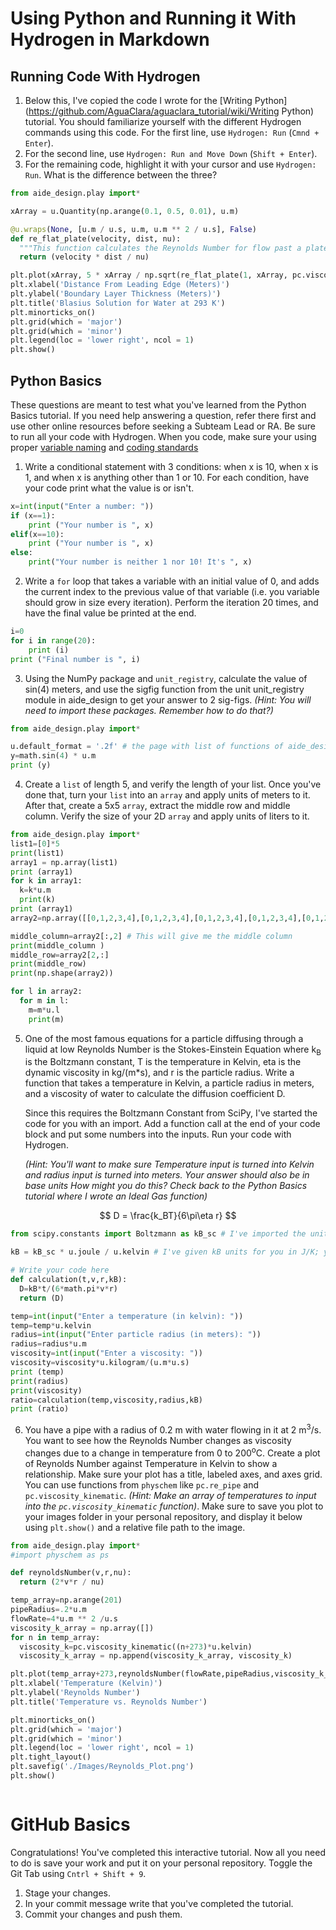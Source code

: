 # Using Python and Running it With Hydrogen in Markdown

## Running Code With Hydrogen
1. Below this, I've copied the code I wrote for the [Writing Python](https://github.com/AguaClara/aguaclara_tutorial/wiki/Writing Python) tutorial. You should familiarize yourself with the different Hydrogen commands using this code. For the first line, use `Hydrogen: Run` (`Cmnd + Enter`).
2. For the second line, use `Hydrogen: Run and Move Down` (`Shift + Enter`).
3. For the remaining code, highlight it with your cursor and use `Hydrogen: Run`. What is the difference between the three?

```python
from aide_design.play import*

xArray = u.Quantity(np.arange(0.1, 0.5, 0.01), u.m)

@u.wraps(None, [u.m / u.s, u.m, u.m ** 2 / u.s], False)
def re_flat_plate(velocity, dist, nu):
  """This function calculates the Reynolds Number for flow past a plate using fluid velocity, plate length, and kinematic viscosity."""
  return (velocity * dist / nu)

plt.plot(xArray, 5 * xArray / np.sqrt(re_flat_plate(1, xArray, pc.viscosity_kinematic(293 * u.kelvin))), '-', label = 'Blasius Solution')
plt.xlabel('Distance From Leading Edge (Meters)')
plt.ylabel('Boundary Layer Thickness (Meters)')
plt.title('Blasius Solution for Water at 293 K')
plt.minorticks_on()
plt.grid(which = 'major')
plt.grid(which = 'minor')
plt.legend(loc = 'lower right', ncol = 1)
plt.show()
```

## Python Basics
These questions are meant to test what you've learned from the Python Basics tutorial. If you need help answering a question, refer there first and use other online resources before seeking a Subteam Lead or RA. Be sure to run all your code with Hydrogen. When you code, make sure your using proper [variable naming](https://github.com/AguaClara/aide_design/wiki/Variable-Naming) and [coding standards](https://github.com/AguaClara/aide_design/wiki/Standards)

1. Write a conditional statement with 3 conditions: when x is 10, when x is 1, and when x is anything other than 1 or 10. For each condition, have your code print what the value is or isn't.

<!--- Fill you answer here. --->
```python
x=int(input("Enter a number: "))
if (x==1):
    print ("Your number is ", x)
elif(x==10):
    print ("Your number is ", x)
else:
    print("Your number is neither 1 nor 10! It's ", x)
```

2. Write a `for` loop that takes a variable with an initial value of 0, and adds the current index to the previous value of that variable (i.e. you variable should grow in size every iteration). Perform the iteration 20 times, and have the final value be printed at the end.

<!--- Fill you answer here. --->
```python
i=0
for i in range(20):
    print (i)
print ("Final number is ", i)
```

3. Using the NumPy package and `unit_registry`, calculate the value of sin(4) meters, and use the sigfig function from the unit unit_registry module in aide_design to get your answer to 2 sig-figs. *(Hint: You will need to import these packages. Remember how to do that?)*

<!--- Fill you answer here. --->

```python
from aide_design.play import*

u.default_format = '.2f' # the page with list of functions of aide_design gives 404 error
y=math.sin(4) * u.m
print (y)
```

4. Create a `list` of length 5, and verify the length of your list. Once you've done that, turn your `list` into an `array` and apply units of meters to it. After that, create a 5x5 `array`, extract the middle row and middle column. Verify the size of your 2D `array` and apply units of liters to it.

<!--- Fill you answer here. --->
```python
from aide_design.play import*
list1=[0]*5
print(list1)
array1 = np.array(list1)
print (array1)
for k in array1:
  k=k*u.m
  print(k)
print (array1)
array2=np.array([[0,1,2,3,4],[0,1,2,3,4],[0,1,2,3,4],[0,1,2,3,4],[0,1,2,3,4]])

middle_column=array2[:,2] # This will give me the middle column
print(middle_column )
middle_row=array2[2,:]
print(middle_row)
print(np.shape(array2))

for l in array2:
  for m in l:
    m=m*u.l
    print(m)

```

5.  One of the most famous equations for a particle diffusing through a liquid at low Reynolds Number is the Stokes-Einstein Equation where k<sub>B</sub> is the Boltzmann constant, T is the temperature in Kelvin, eta is the dynamic viscosity in kg/(m*s), and r is the particle radius. Write a function that takes a temperature in Kelvin, a particle radius in meters, and a viscosity of water to calculate the diffusion coefficient D.

    Since this requires the Boltzmann Constant from SciPy, I've started the code for you with an import. Add a function call at the end of your code block and put some numbers into the inputs. Run your code with Hydrogen.

    *(Hint: You'll want to make sure Temperature input is turned into Kelvin and radius input is turned into meters. Your answer should also be in base units How might you do this? Check back to the Python Basics tutorial where I wrote an Ideal Gas function)*

$$ D = \frac{k_BT}{6\pi\eta r} $$

```python
from scipy.constants import Boltzmann as kB_sc # I've imported the unitless value for kB from SciPy

kB = kB_sc * u.joule / u.kelvin # I've given kB units for you in J/K; you can use the kB variable to give you Boltzmann's constant with units

# Write your code here
def calculation(t,v,r,kB):
  D=kB*t/(6*math.pi*v*r)
  return (D)

temp=int(input("Enter a temperature (in kelvin): "))
temp=temp*u.kelvin
radius=int(input("Enter particle radius (in meters): "))
radius=radius*u.m
viscosity=int(input("Enter a viscosity: "))
viscosity=viscosity*u.kilogram/(u.m*u.s)
print (temp)
print(radius)
print(viscosity)
ratio=calculation(temp,viscosity,radius,kB)
print (ratio)


```

6. You have a pipe with a radius of 0.2 m with water flowing in it at 2 m<sup>3</sup>/s. You want to see how the Reynolds Number changes as viscosity changes due to a change in temperature from 0 to 200<sup>o</sup>C. Create a plot of Reynolds Number against Temperature in Kelvin to show a relationship. Make sure your plot has a title, labeled axes, and axes grid. You can use functions from `physchem` like `pc.re_pipe` and `pc.viscosity_kinematic`. *(Hint: Make an array of temperatures to input into the `pc.viscosity_kinematic` function)*. Make sure to save you plot to your images folder in your personal repository, and display it below using `plt.show()` and a relative file path to the image.

<!--- Fill you answer here. --->
```python
from aide_design.play import*
#import physchem as ps

def reynoldsNumber(v,r,nu):
  return (2*v*r / nu)

temp_array=np.arange(201)
pipeRadius=.2*u.m
flowRate=4*u.m ** 2 /u.s
viscosity_k_array = np.array([])
for n in temp_array:
  viscosity_k=pc.viscosity_kinematic((n+273)*u.kelvin)
  viscosity_k_array = np.append(viscosity_k_array, viscosity_k)

plt.plot(temp_array+273,reynoldsNumber(flowRate,pipeRadius,viscosity_k_array),'-',label = "Reynolds Number")
plt.xlabel('Temperature (Kelvin)')
plt.ylabel('Reynolds Number')
plt.title('Temperature vs. Reynolds Number')

plt.minorticks_on()
plt.grid(which = 'major')
plt.grid(which = 'minor')
plt.legend(loc = 'lower right', ncol = 1)
plt.tight_layout()
plt.savefig('./Images/Reynolds_Plot.png')
plt.show()



```

# GitHub Basics
Congratulations! You've completed this interactive tutorial. Now all you need to do is save your work and put it on your personal repository. Toggle the Git Tab using `Cntrl + Shift + 9`.

1. Stage your changes.
2. In your commit message write that you've completed the tutorial.
3. Commit your changes and push them.
